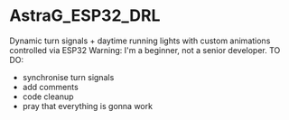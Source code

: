 # AstraG_ESP32_DRL
Dynamic turn signals + daytime running lights with custom animations controlled via ESP32
Warning: I'm a beginner, not a senior developer.
TO DO:
- synchronise turn signals
- add comments
- code cleanup
- pray that everything is gonna work
